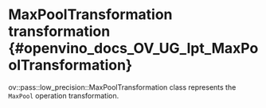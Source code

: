# MaxPoolTransformation transformation {#openvino_docs_OV_UG_lpt_MaxPoolTransformation}

ov::pass::low_precision::MaxPoolTransformation class represents the `MaxPool` operation transformation.

